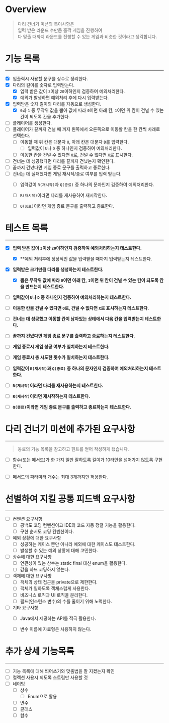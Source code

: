 # Overview
> 다리 건너기 미션의 특이사항은   
> 입력 받은 라운드 수만큼 홀짝 게임을 진행하여   
> 다 맞출 때까지 라운드를 진행할 수 있는 게임과 비슷한 것이라고 생각합니다.


# 기능 목록

----
- [x] 입출력시 사용할 문구를 상수로 정리한다.
- [x] 다리의 길이를 숫자로 입력받는다.
    - [x] 입력 받은 값이 `3`이상 `20`이하인지 검증하여 예외처리한다.
    - [x] 예외가 발생하면 예외처리 후에 다시 입력받는다.
- [x] 입력받은 숫자 길이의 다리를 자동으로 생성한다.
    - [x] `0`과 `1` 중 무작위 값을 뽑아 값에 따라 `0`이면 아래 칸,
      `1`이면 위 칸이 건널 수 있는 칸이 되도록 칸을 추가한다.
- [ ] 플레이어를 생성한다.
- [ ] 플레이어가 끝까지 건널 때 까지 왼쪽에서 오른쪽으로 이동할 칸을 한 칸씩 차례로 선택한다.
    - [ ] 이동할 때 위 칸은 대문자 `U`, 아래 칸은 대문자 `D`를 입력한다.
        - [ ] 입력값이 `U`나 `D` 중 하나인지 검증하여 예외처리한다.
    - [ ] 이동한 칸을 건널 수 있다면 `O`로, 건널 수 없다면 `X`로 표시한다.
- [ ] 건너는 데 성공했다면 다리를 끝까지 건넜는지 확인한다.
- [ ] 끝까지 건넜다면 게임 종료 문구를 출력하고 종료한다.
- [ ] 건너는 데 실패했다면 게임 재시작/종료 여부를 입력 받는다.
    - [ ] 입력값이 `R(재시작)`과 `Q(종료)` 중 하나의 문자인지 검증하여 예외처리한다.
    - [ ] `R(재시작)`이라면 다리를 재사용하여 재시작한다.
    - [ ] `Q(종료)`이라면 게임 종료 문구를 출력하고 종료한다.





# 테스트 목록

---
- [x] **입력 받은 값이 `3`이상 `20`이하인지 검증하여 예외처리하는지 테스트한다.**
  - [x] **예외 처리후에 정상적인 값을 입력받을 때까지 입력받는지 테스트한다.
- [x] **입력받은 크기만큼 다리를 생성하는지 테스트한다.**
  - [x] **뽑은 무작위 값에 따라 `0`이면 아래 칸,**
    **`1`이면 위 칸이 건널 수 있는 칸이 되도록 칸을 만드는지 테스트한다.**
- [ ] **입력값이 `U`나 `D` 중 하나인지 검증하여 예외처리하는지 테스트한다.**
- [ ] **이동한 칸을 건널 수 있다면 `O`로, 건널 수 없다면 `X`로 표시하는지 테스트한다.**
- [ ] **건너는 데 성공했고 이동할 칸이 남아있는 상태에서 다음 칸을 입력받는지 테스트한다.**
- [ ] **끝까지 건넜다면 게임 종료 문구를 출력하고 종료하는지 테스트한다.**
- [ ] **게임 종료시 게임 성공 여부가 일치하는지 테스트한다.**
- [ ] **게임 종료시 총 시도한 횟수가 일치하는지 테스트한다.**
- [ ] **입력값이 `R(재시작)`과 `Q(종료)` 중 하나의 문자인지 검증하여 예외처리하는지 테스트한다.**
- [ ] **`R(재시작)`이라면 다리를 재사용하는지 테스트한다.**
- [ ] **`R(재시작)`이라면 재시작하는지 테스트한다.**
- [ ] **`Q(종료)`이라면 게임 종료 문구를 출력하고 종료하는지 테스트한다.**





# 다리 건너기 미션에 추가된 요구사항

---
> 동료의 기능 목록을 참고하고 힌트를 얻어 작성하게 됐습니다.
- [ ] 함수(또는 메서드)가 한 가지 일만 잘하도록 길이가 10라인을 넘어가지 않도록 구현한다.
- [ ] 메서드의 파라미터 개수는 최대 3개까지만 허용한다.





# 선별하여 지킬 공통 피드백 요구사항

---
- [ ] 컨벤션 요구사항
    - [ ] 공백도 코딩 컨벤션이고 IDE의 코드 자동 정렬 기능을 활용한다.
    - [ ] 구현 순서도 코딩 컨벤션이다.
- [ ] 예외 상황에 대한 요구사항
    - [ ] 성공하는 케이스 뿐만 아니라 예외에 대한 케이스도 테스트한다.
    - [ ] 발생할 수 있는 예외 상황에 대해 고민한다.
- [ ] 상수에 대한 요구사항
    - [ ] 연관성이 있는 상수는 static final 대신 enum을 활용한다.
    - [ ] 값을 하드 코딩하지 않는다.
- [ ] 객체에 대한 요구사항
    - [ ] 객체의 상태 접근을 private으로 제한한다.
    - [ ] 객체가 일하도록 객체스럽게 사용한다.
    - [ ] 비즈니스 로직과 UI 로직을 분리한다.
    - [ ] 필드(인스턴스 변수)의 수를 줄이기 위해 노력한다.
- [ ] 기타 요구사항
    - [ ] Java에서 제공하는 API를 적극 활용한다.
    - [ ] 변수 이름에 자료형은 사용하지 않는다.





# 추가 상세 기능목록

---
- [ ] 기능 목록에 대해 띄어쓰기와 맞춤법을 잘 지켰는지 확인
- [ ] 컬렉션 사용시 되도록 스트림만 사용할 것
- [ ] 네이밍
  - [ ] 상수
    - [ ] Enum으로 활용
  - [ ] 변수
  - [ ] 클래스
  - [ ] 함수
